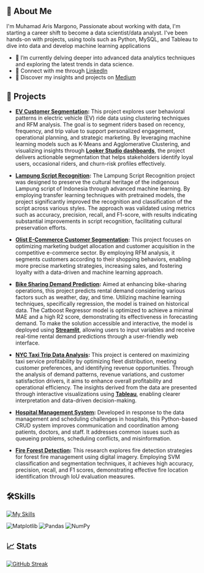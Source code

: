 <!-- ![github-header-image (14)](https://github.com/fathimahyasmin/fathimahyasmin/assets/98755582/ac057179-d151-4730-957c-216fa622e403) -->


## 🚀 About Me

I'm Muhamad Aris Margono, Passionate about working with data, I'm starting a career shift to become a data scientist/data analyst. I've been hands-on with projects, using tools such as Python, MySQL, and Tableau to dive into data and develop machine learning applications 
- 🌱 I’m currently delving deeper into advanced data analytics techniques and exploring the latest trends in data science.
- :handshake: Connect with me through [LinkedIn](https://www.linkedin.com/in/muharismrgn/)
- :newspaper: Discover my insights and projects on [Medium](https://medium.com/@muhammadaris10)

## 🔭 Projects

- **[EV Customer Segmentation](https://github.com/muharismrgn/EV-Customer-Segmentation):** This project explores user behavioral patterns in electric vehicle (EV) ride data using clustering techniques and RFM analysis. The goal is to segment riders based on recency, frequency, and trip value to support personalized engagement, operational planning, and strategic marketing. By leveraging machine learning models such as K-Means and Agglomerative Clustering, and visualizing insights through **[Looker Studio dashboards](https://lookerstudio.google.com/s/tOgdouyA5Ks)**, the project delivers actionable segmentation that helps stakeholders identify loyal users, occasional riders, and churn-risk profiles effectively.

- **[Lampung Script Recognition](https://github.com/muharismrgn/Klasifikasi-Aksara-Lampung/):** The Lampung Script Recognition project was designed to preserve the cultural heritage of the indigenous Lampung script of Indonesia through advanced machine learning. By employing transfer learning techniques with pretrained models, the project significantly improved the recognition and classification of the script across various styles. The approach was validated using metrics such as accuracy, precision, recall, and F1-score, with results indicating substantial improvements in script recognition, facilitating cultural preservation efforts.

- **[Olist E-Commerce Customer Segmentation](https://github.com/muharismrgn/Olist-E-Commerce-Customer-Segmentation):** This project focuses on optimizing marketing budget allocation and customer acquisition in the competitive e-commerce sector. By employing RFM analysis, it segments customers according to their shopping behaviors, enabling more precise marketing strategies, increasing sales, and fostering loyalty with a data-driven and machine learning approach.

- **[Bike Sharing Demand Prediction](https://github.com/muharismrgn/Bike-Sharing-Demand-Prediction):** Aimed at enhancing bike-sharing operations, this project predicts rental demand considering various factors such as weather, day, and time. Utilizing machine learning techniques, specifically regression, the model is trained on historical data. The Catboost Regressor model is optimized to achieve a minimal MAE and a high R2 score, demonstrating its effectiveness in forecasting demand. To make the solution accessible and interactive, the model is deployed using **[Streamlit](https://bikesharingprediction.streamlit.app/)**, allowing users to input variables and receive real-time rental demand predictions through a user-friendly web interface.

- **[NYC Taxi Trip Data Analysis](https://github.com/muharismrgn/NYC-Taxi-Trip-Data-Analysis ):** This project is centered on maximizing taxi service profitability by optimizing fleet distribution, meeting customer preferences, and identifying revenue opportunities. Through the analysis of demand patterns, revenue variations, and customer satisfaction drivers, it aims to enhance overall profitability and operational efficiency. The insights derived from the data are presented through interactive visualizations using **[Tableau](https://public.tableau.com/app/profile/muhamad.aris.margono/viz/Tableu_16983946550400/NYCTaxiTrip?publish=yes)**, enabling clearer interpretation and data-driven decision-making.

- **[Hospital Management System](https://github.com/muharismrgn/Hospital-Management-System ):** Developed in response to the data management and scheduling challenges in hospitals, this Python-based CRUD system improves communication and coordination among patients, doctors, and staff. It addresses common issues such as queueing problems, scheduling conflicts, and misinformation.

- **[Fire Forest Detection](https://bit.ly/deteksi-kebakaran-hutan):** This research explores fire detection strategies for forest fire management using digital imagery. Employing SVM classification and segmentation techniques, it achieves high accuracy, precision, recall, and F1 scores, demonstrating effective fire location identification through IoU evaluation measures.

## 🛠️Skills
[![My Skills](https://skillicons.dev/icons?i=py,mysql,sklearn,tensorflow,git,github)](https://skillicons.dev)

![Matplotlib](https://img.shields.io/badge/Matplotlib-%23ffffff.svg?style=for-the-badge&logo=Matplotlib&logoColor=black)
![Pandas](https://img.shields.io/badge/pandas-%23150458.svg?style=for-the-badge&logo=pandas&logoColor=white)
![NumPy](https://img.shields.io/badge/numpy-%23013243.svg?style=for-the-badge&logo=numpy&logoColor=white)

## 📈 Stats
[![GitHub Streak](https://streak-stats.demolab.com?user=muharismrgn&theme=dracula&border_radius=10)](https://git.io/streak-stats)
